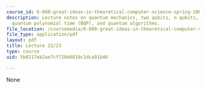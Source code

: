```yaml
---
course_id: 6-080-great-ideas-in-theoretical-computer-science-spring-2008
description: Lecture notes on quantum mechanics, two qubits, n qubits, bounded-error
  quantum polynomial time (BQP), and quantum algorithms.
file_location: /coursemedia/6-080-great-ideas-in-theoretical-computer-science-spring-2008/5b8217eb2ae7cf720d6810c1dca91b46_lec22_23.pdf
file_type: application/pdf
layout: pdf
title: Lecture 22/23
type: course
uid: 5b8217eb2ae7cf720d6810c1dca91b46

---
```

None